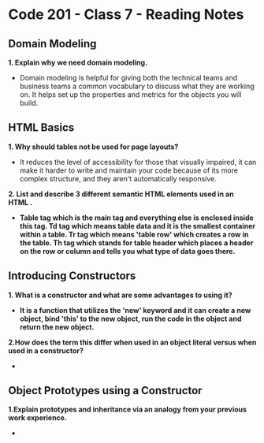 # Code 201 - Class 7 - Reading Notes

## Domain Modeling

**1. Explain why we need domain modeling.**

- Domain modeling is helpful for giving both the technical teams and business teams a common vocabulary to discuss what they are working on. It helps set up the properties and metrics for the objects you will build.

## HTML Basics

**1. Why should tables not be used for page layouts?**

- It reduces the level of accessibility for those that visually impaired, it can make it harder to write and maintain your code because of its more complex structure, and they aren't automatically responsive.

**2. List and describe 3 different semantic HTML elements used in an HTML <table>.**

- Table tag which is the main tag and everything else is enclosed inside this tag. Td tag which means table data and it is the smallest container within a table. Tr tag which means 'table row' which creates a row in the table. Th tag which stands for table header which places a header on the row or column and tells you what type of data goes there.

## Introducing Constructors

**1. What is a constructor and what are some advantages to using it?**

- It is a function that utilizes the 'new' keyword and it can create a new object, bind 'this' to the new object, run the code in the object and return the new object.

**2.How does the term this differ when used in an object literal versus when used in a constructor?**

-

## Object Prototypes using a Constructor

**1.Explain prototypes and inheritance via an analogy from your previous work experience.**

- 
